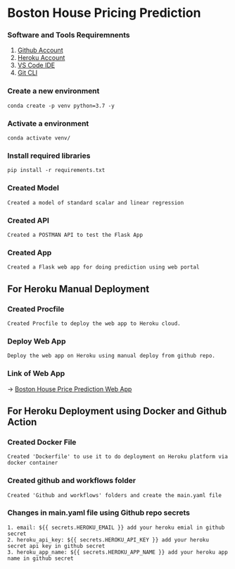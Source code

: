 # Boston House Pricing Prediction

### Software and Tools Requiremnents

1. [Github Account](https://github.com)
2. [Heroku Account](https://heroku.com)
3. [VS Code IDE](https://code.visualstudio.com/)
4. [Git CLI](https://git-scm.com/book/en/v2/Getting-Started-The-Command-Line)

### Create a new environment
```
conda create -p venv python=3.7 -y
```

### Activate a environment
```
conda activate venv/ 
```

### Install required libraries
```
pip install -r requirements.txt
```

### Created Model 
```
Created a model of standard scalar and linear regression
```

### Created API
```
Created a POSTMAN API to test the Flask App
```

### Created App
```
Created a Flask web app for doing prediction using web portal
```
## For Heroku Manual Deployment

### Created Procfile
```
Created Procfile to deploy the web app to Heroku cloud.
```

### Deploy Web App
```
Deploy the web app on Heroku using manual deploy from github repo.
```

### Link of Web App
-> [Boston House Price Prediction Web App](https://bostonhousingprice1.herokuapp.com/predict)

## For Heroku Deployment using Docker and Github Action

### Created Docker File
```
Created 'Dockerfile' to use it to do deployment on Heroku platform via docker container
```

### Created github and workflows folder
```
Created 'Github and workflows' folders and create the main.yaml file
```

### Changes in main.yaml file using Github repo secrets
```
1. email: ${{ secrets.HEROKU_EMAIL }} add your heroku emial in github secret
2. heroku_api_key: ${{ secrets.HEROKU_API_KEY }} add your heroku secret api key in github secret
3. heroku_app_name: ${{ secrets.HEROKU_APP_NAME }} add your heroku app name in github secret
```